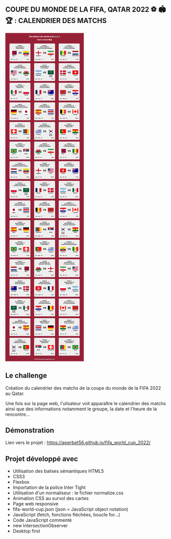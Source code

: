 ## COUPE DU MONDE DE LA FIFA, QATAR 2022 ⚽ 🏟 🏆 : CALENDRIER DES MATCHS

![Design preview for the project](./img/preview.png)

## Le challenge

Création du calendrier des matchs de la coupe du monde de la FIFA 2022 au Qatar.

Une fois sur la page web, l'ulisateur voit apparaître le calendrier des matchs ainsi que des informations notamment le groupe, la date et l'heure de la rencontre...

## Démonstration

Lien vers le projet : https://aperbet56.github.io/fifa_world_cup_2022/

## Projet développé avec

- Utilisation des balises sémantiques HTML5
- CSS3
- Flexbox
- Importation de la police Inter Tight
- Utilisation d'un normaliseur : le fichier normalize.css
- Animation CSS au survol des cartes
- Page web responsive
- fifa-world-cup.json (json = JavaScript object notation)
- JavaScript (fetch, fonctions fléchées, boucle for...)
- Code JavaScript commenté
- new IntersectionObserver
- Desktop first
